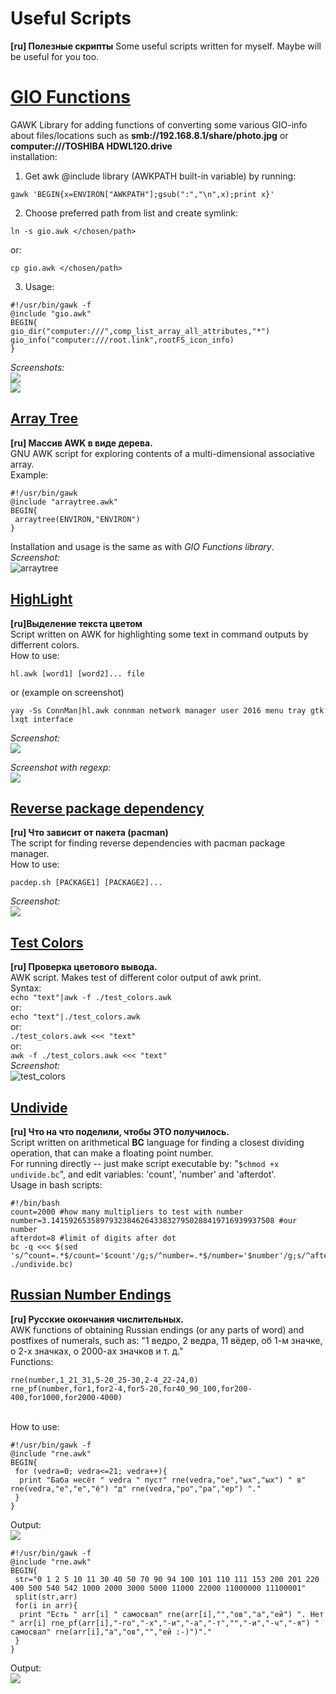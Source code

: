 # Useful Scripts
**[ru] Полезные скрипты**
Some useful scripts written for myself. Maybe will be useful for you too.

# [GIO Functions](gio.awk)
GAWK Library for adding functions of converting some various GIO-info about files/locations such as **smb://192.168.8.1/share/photo.jpg** or **computer:///TOSHIBA HDWL120.drive**<br>
installation:<br>
1) Get awk @include library (AWKPATH built-in variable) by running:
```
gawk 'BEGIN{x=ENVIRON["AWKPATH"];gsub(":","\n",x);print x}'
```
2) Choose preferred path from list and create symlink:
```
ln -s gio.awk </chosen/path>
```
or:
```
cp gio.awk </chosen/path>
```
3) Usage:
```
#!/usr/bin/gawk -f
@include "gio.awk"
BEGIN{
gio_dir("computer:///",comp_list_array_all_attributes,"*")
gio_info("computer:///root.link",rootFS_icon_info)
}
```
*Screenshots:*<br>
![](gio_info.png)<br>
![](gio_dir.png)

## [Array Tree](arraytree.awk)
**[ru] Массив AWK в виде дерева.**<br>
GNU AWK script for exploring contents of a multi-dimensional associative array.<br> Example:
```
#!/usr/bin/gawk
@include "arraytree.awk"
BEGIN{
 arraytree(ENVIRON,"ENVIRON")
}
```
Installation and usage is the same as with *GIO Functions library*.<br>
*Screenshot:*<br>
![arraytree](arraytree.png)

## [HighLight](hl.awk)
**[ru]Выделение текста цветом**<br>
Script written on AWK for highlighting some text in command outputs by differrent colors.<br>
How to use:
```
hl.awk [word1] [word2]... file
```
or (example on screenshot)
```
yay -Ss ConnMan|hl.awk connman network manager user 2016 menu tray gtk lxqt interface
```
*Screenshot:*<br>
![](hl.png)<p>
*Screenshot with regexp:*<br>
![](hl_regexp.png)

## [Reverse package dependency](pacdep.sh)
**[ru] Что зависит от пакета (pacman)**<br>
The script for finding reverse dependencies with pacman package manager.<br>
How to use:
```
pacdep.sh [PACKAGE1] [PACKAGE2]...
```

*Screenshot:*<br>
![](pacdep.png)

## [Test Colors](test_colors.awk "test_colors.awk")
**[ru] Проверка цветового вывода.**<br>
AWK script. Makes test of different color output of awk print.<br>
Syntax:<br>
`echo "text"|awk -f ./test_colors.awk`<br>
or:<br>
`echo "text"|./test_colors.awk`<br>
or:<br>
`./test_colors.awk <<< "text"`<br>
or:<br>
`awk -f ./test_colors.awk <<< "text"`<br>
*Screenshot:*<br>
![test_colors](test_colors.gif)<br>

## [Undivide](undivide.bc)
**[ru] Что на что поделили, чтобы ЭТО получилось.**<br>
Script written on arithmetical **BC** language for finding a closest dividing operation, that can make a floating point number.<br>For running directly -- just make script executable by: "`$chmod +x undivide.bc`", and edit variables: 'count', 'number' and 'afterdot'.<br>Usage in bash scripts:
```
#!/bin/bash
count=2000 #how many multipliers to test with number
number=3.14159265358979323846264338327950288419716939937508 #our number
afterdot=8 #limit of digits after dot
bc -q <<< $(sed 's/^count=.*$/count='$count'/g;s/^number=.*$/number='$number'/g;s/^afterdot=.*$/afterdot='$afterdot'/g;' ./undivide.bc)
```

## [Russian Number Endings](rne.awk)
**[ru] Русские окончания числительных.**<br>
AWK functions of obtaining Russian endings (or any parts of word) and postfixes of numerals, such as: "1 ведро, 2 ведра, 11 вёдер, об 1-м значке, о 2-х значках, о 2000-ах значков и т. д." <br>Functions:
```
rne(number,1_21_31,5-20_25-30,2-4_22-24,0)
rne_pf(number,for1,for2-4,for5-20,for40_90_100,for200-400,for1000,for2000-4000)
```
<br> How to use:
```
#!/usr/bin/gawk -f
@include "rne.awk"
BEGIN{
 for (vedra=0; vedra<=21; vedra++){
  print "Баба несёт " vedra " пуст" rne(vedra,"ое","ых","ых") " в" rne(vedra,"е","е","ё") "д" rne(vedra,"ро","ра","ер") "."
 }
}
```
Output:<br>
![](baba_vedra.png)<br>
```
#!/usr/bin/gawk -f
@include "rne.awk"
BEGIN{
 str="0 1 2 5 10 11 30 40 50 70 90 94 100 101 110 111 153 200 201 220 400 500 540 542 1000 2000 3000 5000 11000 22000 11000000 11100001"
 split(str,arr)
 for(i in arr){
  print "Есть " arr[i] " самосвал" rne(arr[i],"","ов","а","ей") ". Нет " arr[i] rne_pf(arr[i],"-го","-х","-и","-а","-т","","-и","-ч","-я") " самосвал" rne(arr[i],"а","ов","","ей :-)")"."
 }
}
```
Output:<br>
![](samosvaley.png)
